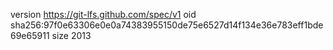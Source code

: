 version https://git-lfs.github.com/spec/v1
oid sha256:97f0e63306e0e0a74383955150de75e6527d14f134e36e783eff1bde69e65911
size 2013
